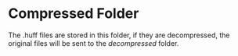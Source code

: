 # Compressed Folder

The .huff files are stored in this folder, if they are decompressed, the original files will be sent to the _decompressed_ folder.